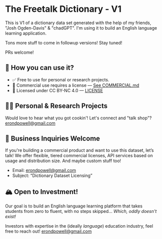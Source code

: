 # The Freetalk Dictionary - V1

This is V1 of a dictionary data set generated with the help of my friends, "Josh Ogden-Davis" & "chadGPT".
I'm using it to build an English language learning application.

Tons more stuff to come in followup versions! Stay tuned!

PRs welcome!

## 🤠 How you can use it?

- ✅ Free to use for personal or research projects.
- 💼 Commercial use requires a license — [See COMMERCIAL.md](./COMMERCIAL.md)
- 📜 Licensed under CC BY-NC 4.0 — [LICENSE](./LICENSE)


## 👩‍🔬 Personal & Research Projects

Would love to hear what you got cookin'!
Let's connect and "talk shop"?
erondpowell@gmail.com

## 📩 Business Inquiries Welcome

If you're building a commercial product and want to use this dataset, let’s talk!
We offer flexible, tiered commercial licenses, API services based on usage and distribution size. 
And maybe custom stuff too!

- Email: erondpowell@gmail.com
- Subject: “Dictionary Dataset Licensing”

## 🏔️ Open to Investment!

Our goal is to build an English language learning platform that takes students from zero to fluent, with no steps skipped... *Which, oddly doesn't exist!*

Investors with expertise in the (ideally *language*) education industry, feel free to reach out! erondpowell@gmail.com